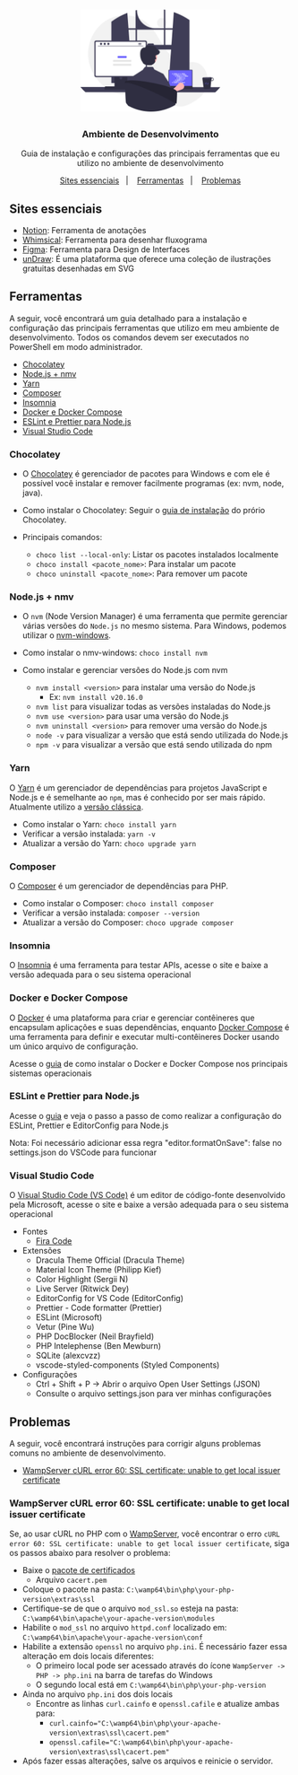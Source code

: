<h1 align="center">
  <img alt="Logo" src=".github/undraw_programming.svg" width="250px" />
</h1>

<h3 align="center">
  Ambiente de Desenvolvimento
</h3>

<p align="center">Guia de instalação e configurações das principais ferramentas que eu utilizo no ambiente de desenvolvimento</p>

<p align="center">
  <a href="#sites-essenciais">Sites essenciais</a>&nbsp;&nbsp;&nbsp;|&nbsp;&nbsp;&nbsp;
  <a href="#ferramentas">Ferramentas</a>&nbsp;&nbsp;&nbsp;|&nbsp;&nbsp;&nbsp;
  <a href="#problemas">Problemas</a>
</p>

## Sites essenciais

- [Notion](https://www.notion.so): Ferramenta de anotações
- [Whimsical](https://whimsical.com): Ferramenta para desenhar fluxograma
- [Figma](https://www.figma.com): Ferramenta para Design de Interfaces
- [unDraw](https://undraw.co): É uma plataforma que oferece uma coleção de ilustrações gratuitas desenhadas em SVG

## Ferramentas

A seguir, você encontrará um guia detalhado para a instalação e configuração das principais ferramentas que utilizo em meu ambiente de desenvolvimento. Todos os comandos devem ser executados no PowerShell em modo administrador.

- <a href="#chocolatey">Chocolatey</a>
- <a href="#nodejs--nmv">Node.js + nmv</a>
- <a href="#yarn">Yarn</a>
- <a href="#composer">Composer</a>
- <a href="#insomnia">Insomnia</a>
- <a href="#docker-e-docker-compose">Docker e Docker Compose</a>
- <a href="#eslint-e-prettier-para-nodejs">ESLint e Prettier para Node.js</a>
- <a href="#visual-studio-code">Visual Studio Code</a>

### Chocolatey

- O [Chocolatey](https://chocolatey.org) é gerenciador de pacotes para Windows e com ele é possível você instalar e remover facilmente programas (ex: nvm, node, java).

- Como instalar o Chocolatey: Seguir o [guia de instalação](https://chocolatey.org/install) do prório Chocolatey.

- Principais comandos:
  - `choco list --local-only`: Listar os pacotes instalados localmente
  - `choco install <pacote_nome>`: Para instalar um pacote
  - `choco uninstall <pacote_nome>`: Para remover um pacote

### Node.js + nmv

- O `nvm` (Node Version Manager) é uma ferramenta que permite gerenciar várias versões do `Node.js` no mesmo sistema. Para Windows, podemos utilizar o [nvm-windows](https://github.com/coreybutler/nvm-windows).

- Como instalar o nmv-windows: `choco install nvm`

- Como instalar e gerenciar versões do Node.js com nvm
  - `nvm install <version>` para instalar uma versão do Node.js
    - Ex: `nvm install v20.16.0`
  - `nvm list` para visualizar todas as versões instaladas do Node.js
  - `nvm use <version>` para usar uma versão do Node.js
  - `nvm uninstall <version>` para remover uma versão do Node.js
  - `node -v` para visualizar a versão que está sendo utilizada do Node.js
  - `npm -v` para visualizar a versão que está sendo utilizada do npm

### Yarn

O [Yarn](https://yarnpkg.com) é um gerenciador de dependências para projetos JavaScript e Node.js e é semelhante ao `npm`, mas é conhecido por ser mais rápido. Atualmente utilizo a [versão clássica](https://classic.yarnpkg.com/en).

- Como instalar o Yarn: `choco install yarn`
- Verificar a versão instalada: `yarn -v`
- Atualizar a versão do Yarn: `choco upgrade yarn`

### Composer

O [Composer](https://getcomposer.org) é um gerenciador de dependências para PHP.

- Como instalar o Composer: `choco install composer`
- Verificar a versão instalada: `composer --version`
- Atualizar a versão do Composer: `choco upgrade composer`

### Insomnia

O [Insomnia](https://insomnia.rest) é uma ferramenta para testar APIs, acesse o site e baixe a versão adequada para o seu sistema operacional

### Docker e Docker Compose

O [Docker](https://www.docker.com) é uma plataforma para criar e gerenciar contêineres que encapsulam aplicações e suas dependências, enquanto [Docker Compose](https://docs.docker.com/compose) é uma ferramenta para definir e executar multi-contêineres Docker usando um único arquivo de configuração.

Acesse o [guia](https://efficient-sloth-d85.notion.site/Docker-e-Docker-Compose-16771f2ceefe4a05a8c29df4ca49e97a) de como instalar o Docker e Docker Compose nos principais sistemas operacionais

### ESLint e Prettier para Node.js

Acesse o [guia](https://efficient-sloth-d85.notion.site/ESLint-e-Prettier-Trilha-Node-js-d3f3ef576e7f45dfbbde5c25fa662779) e veja o passo a passo de como realizar a configuração do ESLint, Prettier e EditorConfig para Node.js

Nota: Foi necessário adicionar essa regra "editor.formatOnSave": false no settings.json do VSCode para funcionar

### Visual Studio Code

O [Visual Studio Code (VS Code)](https://code.visualstudio.com) é um editor de código-fonte desenvolvido pela Microsoft, acesse o site e baixe a versão adequada para o seu sistema operacional

- Fontes
  - [Fira Code](https://github.com/tonsky/FiraCode)
- Extensões
  - Dracula Theme Official (Dracula Theme)
  - Material Icon Theme (Philipp Kief)
  - Color Highlight (Sergii N)
  - Live Server (Ritwick Dey)
  - EditorConfig for VS Code (EditorConfig)
  - Prettier - Code formatter (Prettier)
  - ESLint (Microsoft)
  - Vetur (Pine Wu)
  - PHP DocBlocker (Neil Brayfield)
  - PHP Intelephense (Ben Mewburn)
  - SQLite (alexcvzz)
  - vscode-styled-components (Styled Components)
- Configurações
  - Ctrl + Shift + P → Abrir o arquivo Open User Settings (JSON)
  - Consulte o arquivo settings.json para ver minhas configurações

## Problemas

A seguir, você encontrará instruções para corrigir alguns problemas comuns no ambiente de desenvolvimento.

- <a href="#wampserver-curl-error-60-ssl-certificate-unable-to-get-local-issuer-certificate">WampServer cURL error 60: SSL certificate: unable to get local issuer certificate</a>

### WampServer cURL error 60: SSL certificate: unable to get local issuer certificate

Se, ao usar cURL no PHP com o [WampServer](https://wampserver.aviatechno.net), você encontrar o erro `cURL error 60: SSL certificate: unable to get local issuer certificate`, siga os passos abaixo para resolver o problema:

- Baixe o [pacote de certificados](https://curl.se/docs/caextract.html)
  - Arquivo `cacert.pem`
- Coloque o pacote na pasta: `C:\wamp64\bin\php\your-php-version\extras\ssl`
- Certifique-se de que o arquivo `mod_ssl.so` esteja na pasta: `C:\wamp64\bin\apache\your-apache-version\modules`
- Habilite o `mod_ssl` no arquivo `httpd.conf` localizado em: `C:\wamp64\bin\apache\your-apache-version\conf`
- Habilite a extensão `openssl` no arquivo `php.ini`. É necessário fazer essa alteração em dois locais diferentes:
  - O primeiro local pode ser acessado através do ícone `WampServer -> PHP -> php.ini` na barra de tarefas do Windows
  - O segundo local está em `C:\wamp64\bin\php\your-php-version`
- Ainda no arquivo `php.ini` dos dois locais
  - Encontre as linhas `curl.cainfo` e `openssl.cafile` e atualize ambas para:
    - `curl.cainfo="C:\wamp64\bin\php\your-apache-version\extras\ssl\cacert.pem"`
    - `openssl.cafile="C:\wamp64\bin\php\your-apache-version\extras\ssl\cacert.pem"`
- Após fazer essas alterações, salve os arquivos e reinicie o servidor.